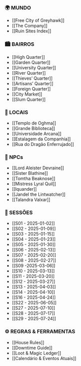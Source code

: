 ### 🌍 MUNDO
- [[Free City of Greyhawk]]
- [[The Company]]
- [[Ruin Sites Index]]

### 🏙️ BAIRROS
- [[High Quarter]]
- [[Garden Quarter]]
- [[University Quarter]]
- [[River Quarter]]
- [[Thieves’ Quarter]]
- [[Artisans’ Quarter]]
- [[Foreign Quarter]]
- [[City Market]]
- [[Slum Quarter]]

### 🛐 LOCAIS
- [[Templo de Oghma]]
- [[Grande Biblioteca]]
- [[Universidade Arcana]]
- [[Estalagem da Companhia]]
- [[Rua do Dragão Enferrujado]]

### 👥 NPCs
- [[Lord Aleister Devraine]]
- [[Sister Blathine]]
- [[Tomtha Beaknose]]
- [[Mistress Lyral Quil]]
- [[Iquander]]
- [[Jandel the Lintwatcher]]
- [[Talandra Valxar]]

### 📜 SESSÕES

- [[S01 - 2025-01-02]]
- [[S02 - 2025-01-09]]
- [[S03 - 2025-01-15]]
- [[S04 - 2025-01-23]]
- [[S05 - 2025-01-30]]
- [[S06 - 2025-02-13]]
- [[S07 - 2025-02-20]]
- [[S08 - 2025-02-27]]
- [[S09 -2025-03-06]]
- [[S10 - 2025-03-13]]
- [[S11 - 2025-03-20]]
- [[S12 - 2025-03-27]]
- [[S13 - 2025-04-03]]
- [[S14 - 2025-04-10]]
- [[S16 - 2025-04-24]]
- [[S22 - 2025-06-05]]
- [[S27 - 2025-07-10]]
- [[S28 - 2025-07-17]]
- [[S29 - 2025-07-24]]








### ⚙️ REGRAS & FERRAMENTAS
- [[House Rules]]
- [[Downtime Guide]]
- [[Loot & Magic Ledger]]
- [[Calendário & Eventos Atuais]]
